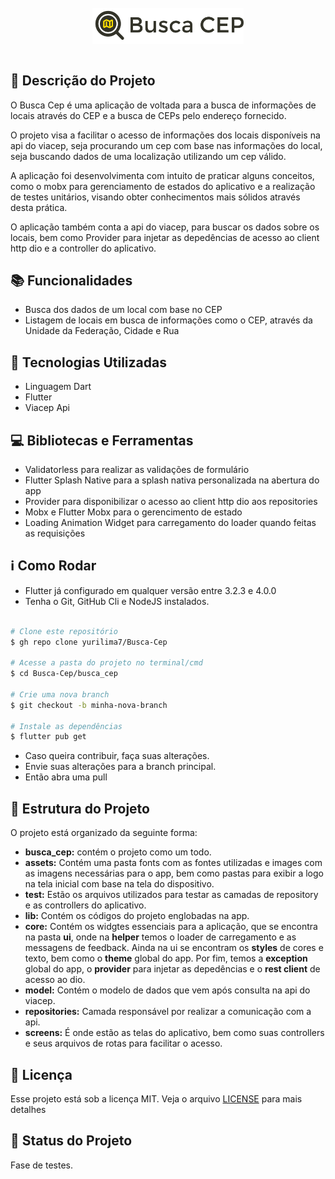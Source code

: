 <h1 align="center">
  <div style="padding: 10px; border-radius: 8px;">
    <img src="busca_cep\assets\images\splash_busca_cep.png" alt="Busca Cep logo" style="width: 50%; height: 50%">
  </div>
</h1>

## :memo: Descrição do Projeto
<p>O Busca Cep é uma aplicação de voltada para a busca de informações de locais através do CEP e a busca de CEPs pelo endereço fornecido.</p>
<p>O projeto visa a facilitar o acesso de informações dos locais disponíveis na api do viacep, seja procurando um cep com base nas informações do local, seja buscando dados de uma localização utilizando um cep válido.</p>
<p>A aplicação foi desenvolvimenta com intuito de praticar alguns conceitos, como o mobx para gerenciamento de estados do aplicativo e a realização de testes unitários, visando obter conhecimentos mais sólidos através desta prática.</p>
<p>O aplicação também conta a api do viacep, para buscar os dados sobre os locais, bem como Provider para injetar as depedências de acesso ao client http dio e a controller do aplicativo.</p>

## :books: Funcionalidades
* Busca dos dados de um local com base no CEP
* Listagem de locais em busca de informações como o CEP, através da Unidade da Federação, Cidade e Rua
  
## :wrench: Tecnologias Utilizadas
* Linguagem Dart
* Flutter
* Viacep Api

## :computer: Bibliotecas e Ferramentas
* Validatorless para realizar as validações de formulário
* Flutter Splash Native para a splash nativa personalizada na abertura do app
* Provider para disponibilizar o acesso ao client http dio aos repositories
* Mobx e Flutter Mobx para o gerencimento de estado
* Loading Animation Widget para carregamento do loader quando feitas as requisições

## :information_source: Como Rodar
* Flutter já configurado em qualquer versão entre 3.2.3 e 4.0.0
* Tenha o Git, GitHub Cli e NodeJS instalados.
```bash

# Clone este repositório
$ gh repo clone yurilima7/Busca-Cep

# Acesse a pasta do projeto no terminal/cmd
$ cd Busca-Cep/busca_cep

# Crie uma nova branch
$ git checkout -b minha-nova-branch

# Instale as dependências
$ flutter pub get
```
* Caso queira contribuir, faça suas alterações.
* Envie suas alterações para a branch principal.
* Então abra uma pull
  
## :file_folder: Estrutura do Projeto
O projeto está organizado da seguinte forma:
* **busca_cep:** contém o projeto como um todo.
* **assets:** Contém uma pasta fonts com as fontes utilizadas e images com as imagens necessárias para o app, bem como pastas para exibir a logo na tela inicial com base na tela do dispositivo.
* **test:** Estão os arquivos utilizados para testar as camadas de repository e as controllers do aplicativo.
* **lib:** Contém os códigos do projeto englobadas na app.
* **core:** Contém os widgtes essenciais para a aplicação, que se encontra na pasta **ui**, onde na **helper** temos o loader de carregamento e as messagens de feedback. Ainda na ui se encontram os **styles** de cores e texto, bem como o **theme** global do app. Por fim, temos a **exception** global do app, o **provider** para injetar as depedências e o **rest client** de acesso ao dio.
* **model:** Contém o modelo de dados que vem após consulta na api do viacep.
* **repositories:** Camada responsável por realizar a comunicação com a api.
* **screens:** É onde estão as telas do aplicativo, bem como suas controllers e seus arquivos de rotas para facilitar o acesso.

## :memo: Licença
Esse projeto está sob a licença MIT. Veja o arquivo [LICENSE](LICENSE) para mais detalhes

## :dart: Status do Projeto
Fase de testes.
